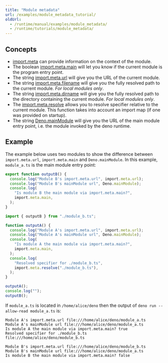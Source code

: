 ```yaml
---
title: "Module metadata"
url: /examples/module_metadata_tutorial/
oldUrl:
  - /runtime/manual/examples/module_metadata/
  - /runtime/tutorials/module_metadata/
---
```


## Concepts

- [import.meta](https://developer.mozilla.org/en-US/docs/Web/JavaScript/Reference/Statements/import.meta)
  can provide information on the context of the module.
- The boolean
  [import.meta.main](https://docs.deno.com/api/web/~/ImportMeta#property_main)
  will let you know if the current module is the program entry point.
- The string
  [import.meta.url](https://docs.deno.com/api/web/~/ImportMeta#property_url)
  will give you the URL of the current module.
- The string
  [import.meta.filename](https://docs.deno.com/api/web/~/ImportMeta#property_filename)
  will give you the fully resolved path to the current module. _For local
  modules only_.
- The string
  [import.meta.dirname](https://docs.deno.com/api/web/~/ImportMeta#property_dirname)
  will give you the fully resolved path to the directory containing the current
  module. _For local modules only_.
- The
  [import.meta.resolve](https://docs.deno.com/api/web/~/ImportMeta#property_resolve)
  allows you to resolve specifier relative to the current module. This function
  takes into account an import map (if one was provided on startup).
- The string [Deno.mainModule](https://docs.deno.com/api/deno/~/Deno.mainModule)
  will give you the URL of the main module entry point, i.e. the module invoked
  by the deno runtime.

## Example

The example below uses two modules to show the difference between
`import.meta.url`, `import.meta.main` and `Deno.mainModule`. In this example,
`module_a.ts` is the main module entry point:

```ts title="module_b.ts"
export function outputB() {
  console.log("Module B's import.meta.url", import.meta.url);
  console.log("Module B's mainModule url", Deno.mainModule);
  console.log(
    "Is module B the main module via import.meta.main?",
    import.meta.main,
  );
}
```

```ts title="module_a.ts"
import { outputB } from "./module_b.ts";

function outputA() {
  console.log("Module A's import.meta.url", import.meta.url);
  console.log("Module A's mainModule url", Deno.mainModule);
  console.log(
    "Is module A the main module via import.meta.main?",
    import.meta.main,
  );
  console.log(
    "Resolved specifier for ./module_b.ts",
    import.meta.resolve("./module_b.ts"),
  );
}

outputA();
console.log("");
outputB();
```

If `module_a.ts` is located in `/home/alice/deno` then the output of
`deno run --allow-read module_a.ts` is:

```console
Module A's import.meta.url file:///home/alice/deno/module_a.ts
Module A's mainModule url file:///home/alice/deno/module_a.ts
Is module A the main module via import.meta.main? true
Resolved specifier for ./module_b.ts file:///home/alice/deno/module_b.ts

Module B's import.meta.url file:///home/alice/deno/module_b.ts
Module B's mainModule url file:///home/alice/deno/module_a.ts
Is module B the main module via import.meta.main? false
```

